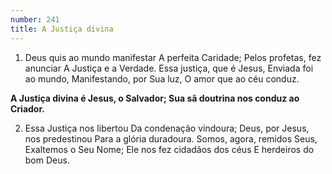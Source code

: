 ```yaml
---
number: 241
title: A Justiça divina
---
```


1. Deus quis ao mundo manifestar
  A perfeita Caridade;
  Pelos profetas, fez anunciar
  A Justiça e a Verdade.
  Essa justiça, que é Jesus,
  Enviada foi ao mundo,
  Manifestando, por Sua luz,
  O amor que ao céu conduz.

  __A Justiça divina é Jesus, o Salvador;
  Sua sã doutrina nos conduz ao Criador.__

2. Essa Justiça nos libertou
  Da condenação vindoura;
  Deus, por Jesus, nos predestinou
  Para a glória duradoura.
  Somos, agora, remidos Seus,
  Exaltemos o Seu Nome;
  Ele nos fez cidadãos dos céus
  E herdeiros do bom Deus.
